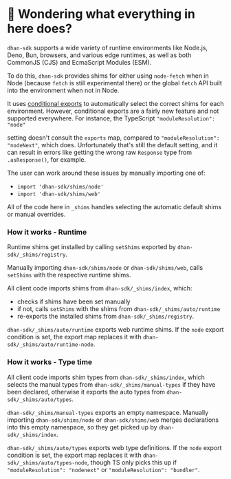 # 👋 Wondering what everything in here does?

`dhan-sdk` supports a wide variety of runtime environments like Node.js, Deno, Bun, browsers, and various
edge runtimes, as well as both CommonJS (CJS) and EcmaScript Modules (ESM).

To do this, `dhan-sdk` provides shims for either using `node-fetch` when in Node (because `fetch` is still experimental there) or the global `fetch` API built into the environment when not in Node.

It uses [conditional exports](https://nodejs.org/api/packages.html#conditional-exports) to
automatically select the correct shims for each environment. However, conditional exports are a fairly new
feature and not supported everywhere. For instance, the TypeScript `"moduleResolution": "node"`

setting doesn't consult the `exports` map, compared to `"moduleResolution": "nodeNext"`, which does.
Unfortunately that's still the default setting, and it can result in errors like
getting the wrong raw `Response` type from `.asResponse()`, for example.

The user can work around these issues by manually importing one of:

- `import 'dhan-sdk/shims/node'`
- `import 'dhan-sdk/shims/web'`

All of the code here in `_shims` handles selecting the automatic default shims or manual overrides.

### How it works - Runtime

Runtime shims get installed by calling `setShims` exported by `dhan-sdk/_shims/registry`.

Manually importing `dhan-sdk/shims/node` or `dhan-sdk/shims/web`, calls `setShims` with the respective runtime shims.

All client code imports shims from `dhan-sdk/_shims/index`, which:

- checks if shims have been set manually
- if not, calls `setShims` with the shims from `dhan-sdk/_shims/auto/runtime`
- re-exports the installed shims from `dhan-sdk/_shims/registry`.

`dhan-sdk/_shims/auto/runtime` exports web runtime shims.
If the `node` export condition is set, the export map replaces it with `dhan-sdk/_shims/auto/runtime-node`.

### How it works - Type time

All client code imports shim types from `dhan-sdk/_shims/index`, which selects the manual types from `dhan-sdk/_shims/manual-types` if they have been declared, otherwise it exports the auto types from `dhan-sdk/_shims/auto/types`.

`dhan-sdk/_shims/manual-types` exports an empty namespace.
Manually importing `dhan-sdk/shims/node` or `dhan-sdk/shims/web` merges declarations into this empty namespace, so they get picked up by `dhan-sdk/_shims/index`.

`dhan-sdk/_shims/auto/types` exports web type definitions.
If the `node` export condition is set, the export map replaces it with `dhan-sdk/_shims/auto/types-node`, though TS only picks this up if `"moduleResolution": "nodenext"` or `"moduleResolution": "bundler"`.

